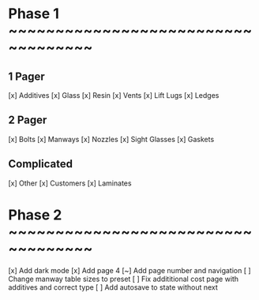 # Phase 1 ~~~~~~~~~~~~~~~~~~~~~~~~~~~~~~~~~~~
## 1 Pager
[x] Additives
[x] Glass
[x] Resin
[x] Vents
[x] Lift Lugs
[x] Ledges

## 2 Pager
[x] Bolts
[x] Manways
[x] Nozzles
[x] Sight Glasses
[x] Gaskets

## Complicated
[x] Other
[x] Customers
[x] Laminates

# Phase 2 ~~~~~~~~~~~~~~~~~~~~~~~~~~~~~~~~~~~
[x] Add dark mode
[x] Add page 4
[~] Add page number and navigation
[ ] Change manway table sizes to preset
[ ] Fix addititional cost page with additives and correct type
[ ] Add autosave to state without next